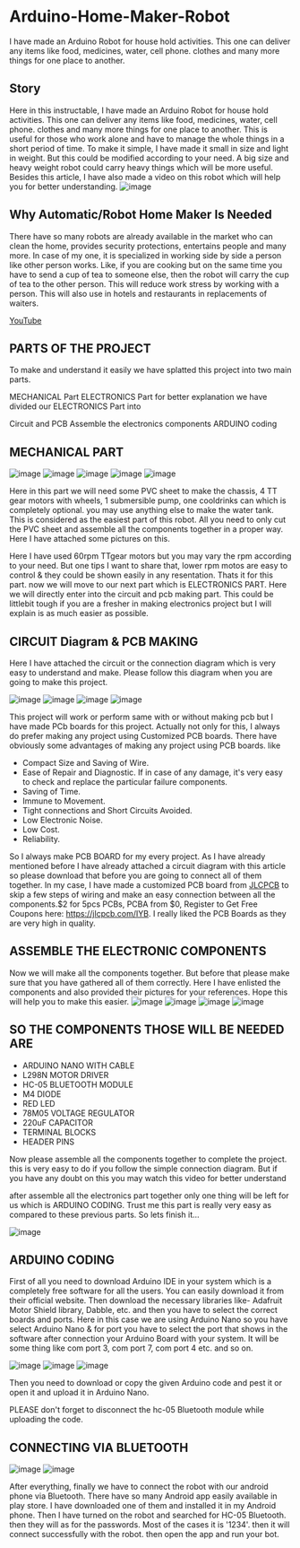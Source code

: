 # Arduino-Home-Maker-Robot
I have made an Arduino Robot for house hold activities. This one can deliver any items like food, medicines, water, cell phone. clothes and many more things for one place to another.
## Story
Here in this instructable, I have made an Arduino Robot for house hold activities. This one can deliver any items like food, medicines, water, cell phone. clothes and many more things for one place to another. This is useful for those who work alone and have to manage the whole things in a short period of time. To make it simple, I have made it small in size and light in weight. But this could be modified according to your need. A big size and heavy weight robot could carry heavy things which will be more useful. Besides this article, I have also made a video on this robot which will help you for better understanding.
![image](https://user-images.githubusercontent.com/79990158/201729614-d131743f-f5dd-4db7-9c3a-db4dd588a34b.png)
## Why Automatic/Robot Home Maker Is Needed
There have so many robots are already available in the market who can clean the home, provides security protections, entertains people and many more. In case of my one, it is specialized in working side by side a person like other person works. Like, if you are cooking but on the same time you have to send a cup of tea to someone else, then the robot will carry the cup of tea to the other person. This will reduce work stress by working with a person. This will also use in hotels and restaurants in replacements of waiters.

[YouTube](https://youtu.be/Ox3EG2p2tDU)

## PARTS OF THE PROJECT
To make and understand it easily we have splatted this project into two main parts.

MECHANICAL Part
ELECTRONICS Part
for better explanation we have divided our ELECTRONICS Part into

Circuit and PCB
Assemble the electronics components
ARDUINO coding
## MECHANICAL PART
![image](https://user-images.githubusercontent.com/79990158/201730485-429a70ce-f735-4f2f-962b-b7685a9c3133.png)
![image](https://user-images.githubusercontent.com/79990158/201730509-419b4b32-8736-4daf-a147-57cf154c84d5.png)
![image](https://user-images.githubusercontent.com/79990158/201730542-e70f43d7-f378-4375-b2d7-2e1996f05030.png)
![image](https://user-images.githubusercontent.com/79990158/201730575-9f757339-4b28-4d6c-b2e6-cd1c3ea31f2a.png)
![image](https://user-images.githubusercontent.com/79990158/201730606-680146bd-cf19-4cc3-aeb7-bf4f5c03521f.png)

Here in this part we will need some PVC sheet to make the chassis, 4 TT gear motors with wheels, 1 submersible pump, one cooldrinks can which is completely optional. you may use anything else to make the water tank. This is considered as the easiest part of this robot. All you need to only cut the PVC sheet and assemble all the components together in a proper way. Here I have attached some pictures on this.

Here I have used 60rpm TTgear motors but you may vary the rpm according to your need. But one tips I want to share that, lower rpm motos are easy to control & they could be shown easily in any resentation. Thats it for this part. now we will move to our next part which is ELECTRONICS PART. Here we will directly enter into the circuit and pcb making part. This could be littlebit tough if you are a fresher in making electronics project but I will explain is as much easier as possible.

## CIRCUIT Diagram & PCB MAKING
Here I have attached the circuit or the connection diagram which is very easy to understand and make. Please follow this diagram when you are going to make this project.

![image](https://user-images.githubusercontent.com/79990158/201730894-616e0016-6f1b-493a-9a04-2b6f2266ca0a.png)
![image](https://user-images.githubusercontent.com/79990158/201730939-a9ac2117-1ae7-48c8-a875-00e0d9b06fe5.png)
![image](https://user-images.githubusercontent.com/79990158/201730999-056d1ca1-c65b-46a8-892d-2fae215ffbe8.png)
![image](https://user-images.githubusercontent.com/79990158/201731051-1402c4e4-5c3c-468e-9bdd-56defa7b2430.png)

This project will work or perform same with or without making pcb but I have made PCb boards for this project. Actually not only for this, I always do prefer making any project using Customized PCB boards. There have obviously some advantages of making any project using PCB boards. like

- Compact Size and Saving of Wire.
- Ease of Repair and Diagnostic. If in case of any damage, it's very easy to check and replace the particular failure components.
- Saving of Time.
- Immune to Movement.
- Tight connections and Short Circuits Avoided.
- Low Electronic Noise.
- Low Cost.
- Reliability.

So I always make PCB BOARD for my every project. As I have already mentioned before I have already attached a circuit diagram with this article so please download that before you are going to connect all of them together. In my case, I have made a customized PCB board from [JLCPCB](https://jlcpcb.com/IYB) to skip a few steps of wiring and make an easy connection between all the components.$2 for 5pcs PCBs, PCBA from $0, Register to Get Free Coupons here: https://jlcpcb.com/IYB. I really liked the PCB Boards as they are very high in quality.

## ASSEMBLE THE ELECTRONIC COMPONENTS
Now we will make all the components together. But before that please make sure that you have gathered all of them correctly. Here I have enlisted the components and also provided their pictures for your references. Hope this will help you to make this easier.
![image](https://user-images.githubusercontent.com/79990158/201732096-1b744898-60f2-4eca-95ac-39bbb6f321c1.png)
![image](https://user-images.githubusercontent.com/79990158/201732135-d30c1f8f-e9c0-46c8-abda-0e4d838dfb0c.png)
![image](https://user-images.githubusercontent.com/79990158/201732172-d5ccf089-9908-4840-82f8-7d42ca59ad4a.png)
![image](https://user-images.githubusercontent.com/79990158/201732226-1d2d9cf6-418a-41af-b15b-ab8bb4c0e535.png)


## SO THE COMPONENTS THOSE WILL BE NEEDED ARE
- ARDUINO NANO WITH CABLE
- L298N MOTOR DRIVER
- HC-05 BLUETOOTH MODULE
- M4 DIODE
- RED LED
- 78M05 VOLTAGE REGULATOR
- 220uF CAPACITOR
- TERMINAL BLOCKS
- HEADER PINS

Now please assemble all the components together to complete the project. this is very easy to do if you follow the simple connection diagram. But if you have any doubt on this you may watch this video for better understand

after assemble all the electronics part together only one thing will be left for us which is ARDUINO CODING. Trust me this part is really very easy as compared to these previous parts. So lets finish it...

![image](https://user-images.githubusercontent.com/79990158/201732851-cf905af6-2183-486c-a930-5732fbb10133.png)

## ARDUINO CODING

First of all you need to download Arduino IDE in your system which is a completely free software for all the users. You can easily download it from their official website. Then download the necessary libraries like- Adafruit Motor Shield library, Dabble, etc. and then you have to select the correct boards and ports. Here in this case we are using Arduino Nano so you have select Arduino Nano & for port you have to select the port that shows in the software after connection your Arduino Board with your system. It will be some thing like com port 3, com port 7, com port 4 etc. and so on.

![image](https://user-images.githubusercontent.com/79990158/201732992-97e0095c-44dc-458b-8d97-17146cb560aa.png)
![image](https://user-images.githubusercontent.com/79990158/201733019-ed3c9e87-526a-436d-b43c-c56aa72e9ca9.png)
![image](https://user-images.githubusercontent.com/79990158/201733055-17a7a97e-fbb4-4d95-8988-4569d445507c.png)

Then you need to download or copy the given Arduino code and pest it or open it and upload it in Arduino Nano.

PLEASE don't forget to disconnect the hc-05 Bluetooth module while uploading the code.

## CONNECTING VIA BLUETOOTH

![image](https://user-images.githubusercontent.com/79990158/201733185-69e27f56-f942-4e3b-8ec8-e710448be517.png)
![image](https://user-images.githubusercontent.com/79990158/201733211-1c0b8772-2426-4e93-80db-5dc3945e43d4.png)

After everything, finally we have to connect the robot with our android phone via Bluetooth. There have so many Android app easily available in play store. I have downloaded one of them and installed it in my Android phone. Then I have turned on the robot and searched for HC-05 Bluetooth. then they will as for the passwords. Most of the cases it is '1234'. then it will connect successfully with the robot. then open the app and run your bot.
